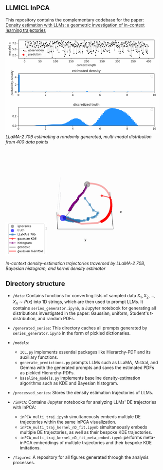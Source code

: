 ## LLMICL InPCA
This repository contains the complementary codebase for the paper: 
    [Density estimation with LLMs: a geometric investigation of in-context learning trajectories](https://arxiv.org/abs/2410.05218)

![randomPDF_70B_snapshots](./figures/randomPDF_70B_snapshots.gif)
*LLaMA-2 70B estimating a randomly generated, multi-modal distribution from 400 data points*


<div style="position: relative;">
  <img src="figures/LLM_InPCA.gif" style="width: 100%; height: 350px; object-fit: cover; object-position: center;">
  <img src="figures/LLM_InPCA_legend.png" style="position: absolute; bottom: 0; left: 0; width: 25%; max-width: 130px; background-color: rgba(255, 255, 255, 0.7); padding: 5px;">
</div>

*In-context density-estimation trajectories traversed by LLaMA-2 70B, Bayesian histogram, and kernel density estimator*



## Directory structure

- `/data`: Contains functions for converting lists of sampled data $X_1,X_2,...,X_n \sim P(x)$ into 1D strings, which are then used to prompt LLMs.
It contains `series_generator.ipynb`, a Jupyter notebook for generating all distributions investigated in the paper: Gaussian, uniform, Student's t-distribution, and random PDFs.

- `/generated_series`: This directory caches all prompts generated by `series_generator.ipynb` in the form of pickled dictionaries.

- `/models`: 
    - `ICL.py` implements essential packages like Hierarchy-PDF and its auxiliary functions. 
    - `generate_predictions.py` prompts LLMs such as LLaMA, Mistral, and Gemma with the generated prompts and saves the estimated PDFs as pickled Hierarchy-PDFs.
    - `baseline_models.py` implements baseline density-estimation algorithms such as KDE and Bayesian histogram.

- `/processed_series`: Stores the density estimation trajectories of LLMs.

- `/inPCA`: Contains Jupyter notebooks for analyzing LLMs' DE trajectories with InPCA:
    - `inPCA_multi_traj.ipynb` simultaneously embeds multiple DE trajectories within the same inPCA visualization.
    - `inPCA_multi_traj_kernel_nD_fit.ipynb` simultaneously embeds multiple DE trajectories, as well as their bespoke KDE trajectories.
    - `inPCA_multi_traj_kernel_nD_fit_meta_embed.ipynb` 
    performs meta-inPCA embeddings of multiple trajectories and their bespoke KDE imitations.

- `/figures`: A repository for all figures generated through the analysis processes.